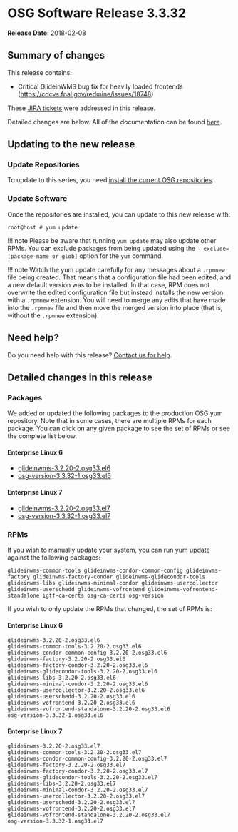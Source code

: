 OSG Software Release 3.3.32
===========================

**Release Date**: 2018-02-08

Summary of changes
------------------

This release contains:

-   Critical GlideinWMS bug fix for heavily loaded frontends (<https://cdcvs.fnal.gov/redmine/issues/18748>)

These [JIRA tickets](https://jira.opensciencegrid.org/issues/?jql=project%20%3D%20SOFTWARE%20AND%20fixVersion%20%3D%203.3.32%20ORDER%20BY%20priority%20DESC%2C%20key%20DESC) were addressed in this release.

Detailed changes are below. All of the documentation can be found [here](/index.md).

Updating to the new release
---------------------------

### Update Repositories

To update to this series, you need [install the current OSG repositories](/common/yum#install-osg-repositories#updating-from-osg-31-32-33-to-33-or-34).

### Update Software

Once the repositories are installed, you can update to this new release with:

``` console
root@host # yum update
```

!!! note
    Please be aware that running `yum update` may also update other RPMs. You can exclude packages from being updated using the `--exclude=[package-name or glob]` option for the `yum` command.

!!! note
    Watch the yum update carefully for any messages about a `.rpmnew` file being created. That means that a configuration file had been edited, and a new default version was to be installed. In that case, RPM does not overwrite the edited configuration file but instead installs the new version with a `.rpmnew` extension. You will need to merge any edits that have made into the `.rpmnew` file and then move the merged version into place (that is, without the `.rpmnew` extension).

Need help?
----------

Do you need help with this release? [Contact us for help](/common/help).

Detailed changes in this release
--------------------------------

### Packages

We added or updated the following packages to the production OSG yum repository. Note that in some cases, there are multiple RPMs for each package. You can click on any given package to see the set of RPMs or see the complete list below.

#### Enterprise Linux 6

-   [glideinwms-3.2.20-2.osg33.el6](https://koji.chtc.wisc.edu/koji/search?match=glob&type=build&terms=glideinwms-3.2.20-2.osg33.el6)
-   [osg-version-3.3.32-1.osg33.el6](https://koji.chtc.wisc.edu/koji/search?match=glob&type=build&terms=osg-version-3.3.32-1.osg33.el6)

#### Enterprise Linux 7

-   [glideinwms-3.2.20-2.osg33.el7](https://koji.chtc.wisc.edu/koji/search?match=glob&type=build&terms=glideinwms-3.2.20-2.osg33.el7)
-   [osg-version-3.3.32-1.osg33.el7](https://koji.chtc.wisc.edu/koji/search?match=glob&type=build&terms=osg-version-3.3.32-1.osg33.el7)

### RPMs

If you wish to manually update your system, you can run yum update against the following packages:

    glideinwms-common-tools glideinwms-condor-common-config glideinwms-factory glideinwms-factory-condor glideinwms-glidecondor-tools glideinwms-libs glideinwms-minimal-condor glideinwms-usercollector glideinwms-userschedd glideinwms-vofrontend glideinwms-vofrontend-standalone igtf-ca-certs osg-ca-certs osg-version

If you wish to only update the RPMs that changed, the set of RPMs is:

#### Enterprise Linux 6

``` file
glideinwms-3.2.20-2.osg33.el6
glideinwms-common-tools-3.2.20-2.osg33.el6
glideinwms-condor-common-config-3.2.20-2.osg33.el6
glideinwms-factory-3.2.20-2.osg33.el6
glideinwms-factory-condor-3.2.20-2.osg33.el6
glideinwms-glidecondor-tools-3.2.20-2.osg33.el6
glideinwms-libs-3.2.20-2.osg33.el6
glideinwms-minimal-condor-3.2.20-2.osg33.el6
glideinwms-usercollector-3.2.20-2.osg33.el6
glideinwms-userschedd-3.2.20-2.osg33.el6
glideinwms-vofrontend-3.2.20-2.osg33.el6
glideinwms-vofrontend-standalone-3.2.20-2.osg33.el6
osg-version-3.3.32-1.osg33.el6
```

#### Enterprise Linux 7

``` file
glideinwms-3.2.20-2.osg33.el7
glideinwms-common-tools-3.2.20-2.osg33.el7
glideinwms-condor-common-config-3.2.20-2.osg33.el7
glideinwms-factory-3.2.20-2.osg33.el7
glideinwms-factory-condor-3.2.20-2.osg33.el7
glideinwms-glidecondor-tools-3.2.20-2.osg33.el7
glideinwms-libs-3.2.20-2.osg33.el7
glideinwms-minimal-condor-3.2.20-2.osg33.el7
glideinwms-usercollector-3.2.20-2.osg33.el7
glideinwms-userschedd-3.2.20-2.osg33.el7
glideinwms-vofrontend-3.2.20-2.osg33.el7
glideinwms-vofrontend-standalone-3.2.20-2.osg33.el7
osg-version-3.3.32-1.osg33.el7
```
